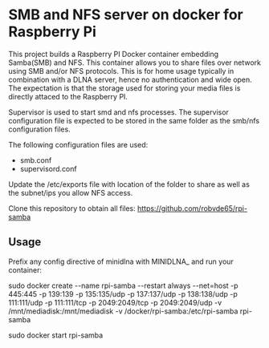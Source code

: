 # SMB and NFS server on docker for Raspberry Pi

This project builds a Raspberry PI Docker container embedding Samba(SMB) and NFS. This container allows you to share files over network using SMB and/or NFS protocols. This is for home usage typically in combination with a DLNA server, hence no authentication and wide open. The expectation is that the storage used for storing your media files is directly attaced to the Raspberry PI.

Supervisor is used to start smd and nfs processes. The supervisor configuration file is expected to be stored in the same folder as the smb/nfs configuration files.

The following configuration files are used:
* smb.conf
* supervisord.conf

Update the /etc/exports file with location of the folder to share as well as the subnet/ips you allow NFS access. 

Clone this repository to obtain all files: https://github.com/robvde65/rpi-samba

## Usage
Prefix any config directive of minidlna with MINIDLNA_ and run your container:

sudo docker create --name rpi-samba --restart always --net=host -p 445:445 -p 139:139 -p 135:135/udp -p 137:137/udp -p 138:138/udp -p 111:111/udp -p 111:111/tcp -p 2049:2049/tcp -p 2049:2049/udp -v /mnt/mediadisk:/mnt/mediadisk -v /docker/rpi-samba:/etc/rpi-samba rpi-samba

sudo docker start rpi-samba



